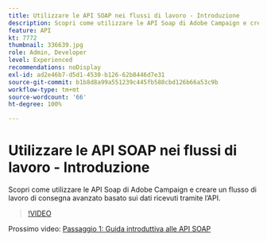```yaml
---
title: Utilizzare le API SOAP nei flussi di lavoro - Introduzione
description: Scopri come utilizzare le API Soap di Adobe Campaign e creare un flusso di lavoro di consegna avanzato basato sui dati ricevuti tramite l’API.
feature: API
kt: 7772
thumbnail: 336639.jpg
role: Admin, Developer
level: Experienced
recommendations: noDisplay
exl-id: ad2e46b7-d5d1-4530-b126-62b8446d7e31
source-git-commit: b1b8d8a99a551239c445fb588cbd126b66a53c9b
workflow-type: tm+mt
source-wordcount: '66'
ht-degree: 100%

---
```


# Utilizzare le API SOAP nei flussi di lavoro - Introduzione

Scopri come utilizzare le API Soap di Adobe Campaign e creare un flusso di lavoro di consegna avanzato basato sui dati ricevuti tramite l’API.

>[!VIDEO](https://video.tv.adobe.com/v/336639?quality=12&learn=on)

Prossimo video: [Passaggio 1: Guida introduttiva alle API SOAP](/help/tutorial-use-soap-apis/get-started-with-soap-apis.md)
